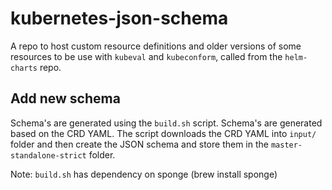 # kubernetes-json-schema

A repo to host custom resource definitions and older versions of some resources to be use with `kubeval` and `kubeconform`, called from the `helm-charts` repo.

## Add new schema

Schema's are generated using the `build.sh` script. Schema's are generated based on the CRD YAML. The script downloads the CRD YAML into `input/` folder and then create the JSON schema and store them in the `master-standalone-strict` folder.

Note: `build.sh` has dependency on sponge (brew install sponge)
